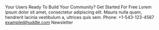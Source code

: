 Your Users Ready To Build Your
Community? Get Started For Free Lorem ipsum dolor sit amet, consectetur
adipiscing elit. Mauris nulla quam, hendrerit lacinia vestibulum a, ultrices
quis sem. Phone: +1-543-123-4567 example@huddle.com Newsletter

